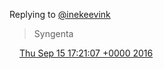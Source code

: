 Replying to [@inekeevink](https://twitter.com/@inekeevink/status/776455270096658432)

> Syngenta

<img src="../../media/tweet.ico" width="12" /> [Thu Sep 15 17:21:07 +0000 2016](https://twitter.com/DromerDenker/status/776470915781648384)